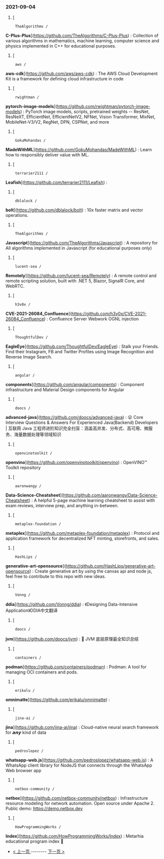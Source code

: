 ### 2021-09-04 
1. [
    

        TheAlgorithms /
**C-Plus-Plus**](https://github.com/TheAlgorithms/C-Plus-Plus) : Collection of various algorithms in mathematics, machine learning, computer science and physics implemented in C++ for educational purposes.
1. [
    

        aws /
**aws-cdk**](https://github.com/aws/aws-cdk) : The AWS Cloud Development Kit is a framework for defining cloud infrastructure in code
1. [
    

        rwightman /
**pytorch-image-models**](https://github.com/rwightman/pytorch-image-models) : PyTorch image models, scripts, pretrained weights -- ResNet, ResNeXT, EfficientNet, EfficientNetV2, NFNet, Vision Transformer, MixNet, MobileNet-V3/V2, RegNet, DPN, CSPNet, and more
1. [
    

        GokuMohandas /
**MadeWithML**](https://github.com/GokuMohandas/MadeWithML) : Learn how to responsibly deliver value with ML.
1. [
    

        terrarier2111 /
**Leafish**](https://github.com/terrarier2111/Leafish) : 
1. [
    

        dblalock /
**bolt**](https://github.com/dblalock/bolt) : 10x faster matrix and vector operations.
1. [
    

        TheAlgorithms /
**Javascript**](https://github.com/TheAlgorithms/Javascript) : A repository for All algorithms implemented in Javascript (for educational purposes only)
1. [
    

        lucent-sea /
**Remotely**](https://github.com/lucent-sea/Remotely) : A remote control and remote scripting solution, built with .NET 5, Blazor, SignalR Core, and WebRTC.
1. [
    

        h3v0x /
**CVE-2021-26084_Confluence**](https://github.com/h3v0x/CVE-2021-26084_Confluence) : Confluence Server Webwork OGNL injection
1. [
    

        ThoughtfulDev /
**EagleEye**](https://github.com/ThoughtfulDev/EagleEye) : Stalk your Friends. Find their Instagram, FB and Twitter Profiles using Image Recognition and Reverse Image Search.
1. [
    

        angular /
**components**](https://github.com/angular/components) : Component infrastructure and Material Design components for Angular
1. [
    

        doocs /
**advanced-java**](https://github.com/doocs/advanced-java) : 😮 Core Interview Questions & Answers For Experienced Java(Backend) Developers | 互联网 Java 工程师进阶知识完全扫盲：涵盖高并发、分布式、高可用、微服务、海量数据处理等领域知识
1. [
    

        openvinotoolkit /
**openvino**](https://github.com/openvinotoolkit/openvino) : OpenVINO™ Toolkit repository
1. [
    

        aaronwangy /
**Data-Science-Cheatsheet**](https://github.com/aaronwangy/Data-Science-Cheatsheet) : A helpful 5-page machine learning cheatsheet to assist with exam reviews, interview prep, and anything in-between.
1. [
    

        metaplex-foundation /
**metaplex**](https://github.com/metaplex-foundation/metaplex) : Protocol and application framework for decentralized NFT minting, storefronts, and sales.
1. [
    

        HashLips /
**generative-art-opensource**](https://github.com/HashLips/generative-art-opensource) : Create generative art by using the canvas api and node js, feel free to contribute to this repo with new ideas.
1. [
    

        Vonng /
**ddia**](https://github.com/Vonng/ddia) : 《Designing Data-Intensive Application》DDIA中文翻译
1. [
    

        doocs /
**jvm**](https://github.com/doocs/jvm) : 🤗 JVM 底层原理最全知识总结
1. [
    

        containers /
**podman**](https://github.com/containers/podman) : Podman: A tool for managing OCI containers and pods.
1. [
    

        erikalu /
**omnimatte**](https://github.com/erikalu/omnimatte) : 
1. [
    

        jina-ai /
**jina**](https://github.com/jina-ai/jina) : Cloud-native neural search framework for 𝙖𝙣𝙮 kind of data
1. [
    

        pedroslopez /
**whatsapp-web.js**](https://github.com/pedroslopez/whatsapp-web.js) : A WhatsApp client library for NodeJS that connects through the WhatsApp Web browser app
1. [
    

        netbox-community /
**netbox**](https://github.com/netbox-community/netbox) : Infrastructure resource modeling for network automation. Open source under Apache 2. Public demo: https://demo.netbox.dev
1. [
    

        HowProgrammingWorks /
**Index**](https://github.com/HowProgrammingWorks/Index) : Metarhia educational program index 📖 

- [ < 上一页 ](https://github.com/able8/github-trending-daily-record/blob/master/2021-09-03.md) -------- [ 下一页 > ](https://github.com/able8/github-trending-daily-record/blob/master/2021-09-05.md)